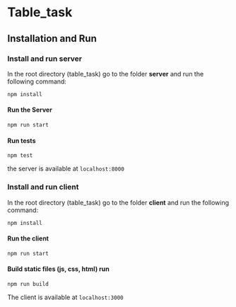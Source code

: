 # Table_task

## Installation and Run

### Install and run **server**

In the root directory (table_task) go to the folder **server** and run the following command:

`npm install`

#### Run the Server

`npm run start`

#### Run tests

`npm test`

the server is available at `localhost:8000`

### Install and run **client**

In the root directory (table_task) go to the folder **client** and run the following command:

`npm install`

#### Run the client

`npm run start`

#### Build static files (js, css, html) run

`npm run build`

The client is available at `localhost:3000`
